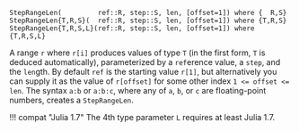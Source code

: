```
StepRangeLen(         ref::R, step::S, len, [offset=1]) where {  R,S}
StepRangeLen{T,R,S}(  ref::R, step::S, len, [offset=1]) where {T,R,S}
StepRangeLen{T,R,S,L}(ref::R, step::S, len, [offset=1]) where {T,R,S,L}
```

A range `r` where `r[i]` produces values of type `T` (in the first form, `T` is deduced automatically), parameterized by a `ref`erence value, a `step`, and the `len`gth. By default `ref` is the starting value `r[1]`, but alternatively you can supply it as the value of `r[offset]` for some other index `1 <= offset <= len`. The syntax `a:b` or `a:b:c`, where any of `a`, `b`, or `c` are floating-point numbers, creates a `StepRangeLen`.

!!! compat "Julia 1.7"
    The 4th type parameter `L` requires at least Julia 1.7.

